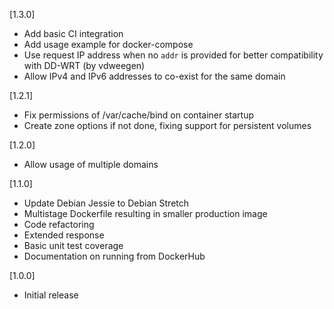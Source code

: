 [1.3.0]
* Add basic CI integration
* Add usage example for docker-compose
* Use request IP address when no `addr` is provided for better compatibility with DD-WRT (by vdweegen)
* Allow IPv4 and IPv6 addresses to co-exist for the same domain

[1.2.1]
* Fix permissions of /var/cache/bind on container startup
* Create zone options if not done, fixing support for persistent volumes

[1.2.0]
* Allow usage of multiple domains

[1.1.0]
* Update Debian Jessie to Debian Stretch
* Multistage Dockerfile resulting in smaller production image
* Code refactoring
* Extended response
* Basic unit test coverage
* Documentation on running from DockerHub

[1.0.0]
* Initial release

